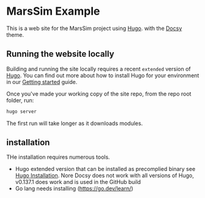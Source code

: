 # MarsSim Example

This is a web site for the MarsSim project using [Hugo](https://gohugo.io). with the [Docsy](https://www.docsy.dev/) theme.

## Running the website locally

Building and running the site locally requires a recent `extended` version of [Hugo](https://gohugo.io).
You can find out more about how to install Hugo for your environment in our
[Getting started](https://gohugo.io/installation/) guide.

Once you've made your working copy of the site repo, from the repo root folder, run:

```bash
hugo server
```

The first run will take longer as it downloads modules.

## installation

THe installation requires numerous tools.

- Hugo extended version that can be installed as precomplied binary see [Hugo Installation](https://gohugo.io/installation/). Nore Docsy does not work with all versions of Hugo, v0.137.1 does work and is used in the GitHub build
- Go lang needs installing (https://go.dev/learn/)

[Docsy user guide]: https://docsy.dev/docs
[Docsy]: https://github.com/google/docsy
[example.docsy.dev]: https://example.docsy.dev
